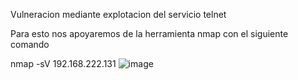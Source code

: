 Vulneracion mediante explotacion del servicio telnet

Para esto nos apoyaremos de la herramienta  nmap con el siguiente comando

nmap -sV 192.168.222.131 
![image](https://github.com/user-attachments/assets/59ee4216-3d88-4314-afa5-7a80d7068fd5)
